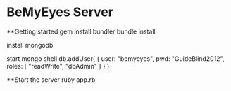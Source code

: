 BeMyEyes Server
============
**Getting started
gem install bundler
bundle install

install mongodb

start mongo shell
db.addUser( { user: "bemyeyes",
              pwd: "GuideBlind2012",
              roles: [ "readWrite", "dbAdmin" ]
            } )

**Start the server
ruby app.rb